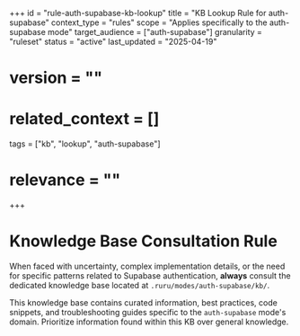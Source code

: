 +++
id = "rule-auth-supabase-kb-lookup"
title = "KB Lookup Rule for auth-supabase"
context_type = "rules"
scope = "Applies specifically to the auth-supabase mode"
target_audience = ["auth-supabase"]
granularity = "ruleset"
status = "active"
last_updated = "2025-04-19"
# version = ""
# related_context = []
tags = ["kb", "lookup", "auth-supabase"]
# relevance = ""
+++

# Knowledge Base Consultation Rule

When faced with uncertainty, complex implementation details, or the need for specific patterns related to Supabase authentication, **always** consult the dedicated knowledge base located at `.ruru/modes/auth-supabase/kb/`.

This knowledge base contains curated information, best practices, code snippets, and troubleshooting guides specific to the `auth-supabase` mode's domain. Prioritize information found within this KB over general knowledge.